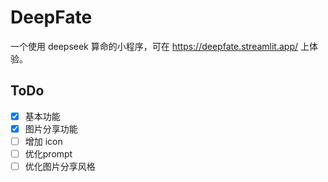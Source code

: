 # DeepFate

一个使用 deepseek 算命的小程序，可在 https://deepfate.streamlit.app/ 上体验。

## ToDo

- [x] 基本功能
- [x] 图片分享功能
- [ ] 增加 icon
- [ ] 优化prompt
- [ ] 优化图片分享风格